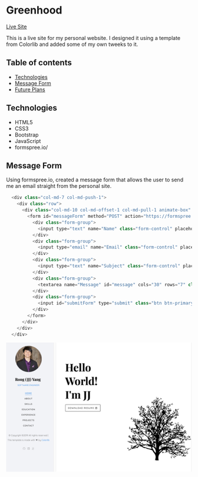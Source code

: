 # Greenhood

[Live Site](https://www.jjyang.me)

This is a live site for my personal website. I designed it using a template from Colorlib and added some of my own tweeks to it.

## Table of contents
* [Technologies](#technologies)
* [Message Form](#coin-chart-creation)
* [Future Plans](#future-plans)

## Technologies

* HTML5
* CSS3
* Bootstrap
* JavaScript
* formspree.io/

## Message Form

Using formspree.io, created a message form that allows the user to send me an email straight from the personal site.

```javascript
  <div class="col-md-7 col-md-push-1">
    <div class="row">
      <div class="col-md-10 col-md-offset-1 col-md-pull-1 animate-box" data-animate-effect="fadeInRight">
        <form id="messageForm" method="POST" action="https://formspree.io/rongyang610@gmail.com" target="_blank" onsubmit="this.submit(); this.reset(); return false;">
          <div class="form-group">
            <input type="text" name="Name" class="form-control" placeholder="* Name" required>
          </div>
          <div class="form-group">
            <input type="email" name="Email" class="form-control" placeholder="* Email" required>
          </div>
          <div class="form-group">
            <input type="text" name="Subject" class="form-control" placeholder="Subject">
          </div>
          <div class="form-group">
            <textarea name="Message" id="message" cols="30" rows="7" class="form-control" placeholder="* Message" required></textarea>
          </div>
          <div class="form-group">
            <input id="submitForm" type="submit" class="btn btn-primary btn-send-message" value="Send Message">
          </div>
        </form>
      </div>
    </div>
  </div>
```

![Display](/images/personal.png)